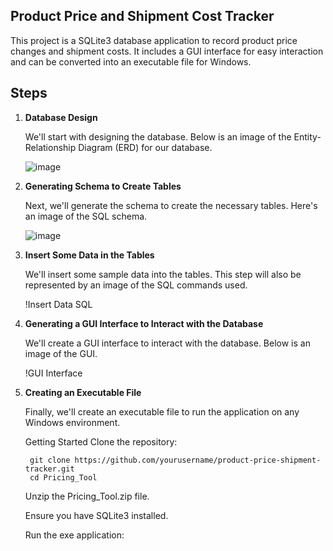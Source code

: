 ## Product Price and Shipment Cost Tracker
This project is a SQLite3 database application to record product price changes and shipment costs. It includes a GUI interface for easy interaction and can be converted into an executable file for Windows.

## Steps
1. **Database Design**
  
    We'll start with designing the database. Below is an image of the Entity-Relationship Diagram (ERD) for our database.

    ![image](https://github.com/user-attachments/assets/9322d019-3d14-41c8-9439-c268737ab39a)

2. **Generating Schema to Create Tables**

    Next, we'll generate the schema to create the necessary tables. Here's an image of the SQL schema.

    ![image](https://github.com/user-attachments/assets/7cdd2a67-4e76-42fa-ac51-160ea60a7943)


3. **Insert Some Data in the Tables**

    We'll insert some sample data into the tables. This step will also be represented by an image of the SQL commands used.

    !Insert Data SQL

4. **Generating a GUI Interface to Interact with the Database**

    We'll create a GUI interface to interact with the database. Below is an image of the GUI.

    !GUI Interface

5. **Creating an Executable File**

    Finally, we'll create an executable file to run the application on any Windows environment. 

    Getting Started
    Clone the repository:

        git clone https://github.com/yourusername/product-price-shipment-tracker.git
        cd Pricing_Tool
    Unzip the Pricing_Tool.zip file.

    Ensure you have SQLite3 installed.

    Run the exe application:
